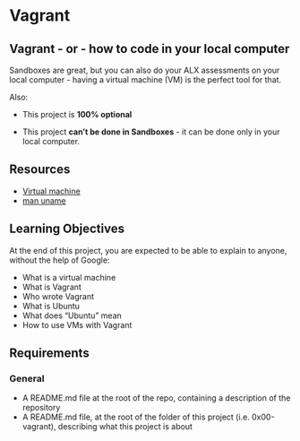 # Vagrant

## Vagrant - or - how to code in your local computer

Sandboxes are great, but you can also do your ALX assessments on your local computer - having a virtual machine (VM) is the perfect tool for that.

Also:

- This project is **100% optional**

* This project **can’t be done in Sandboxes** - it can be done only in your local computer.

## Resources

- [Virtual machine](https://intranet.alxswe.com/rltoken/eoV8V_5fgzW_UhJ3PtVyWw "Virtual machine")
- [man uname](https://intranet.alxswe.com/rltoken/Z4MowYniH5YJoZo4jZgIBw "man uname")

## Learning Objectives

At the end of this project, you are expected to be able to explain to anyone, without the help of Google:

- What is a virtual machine
- What is Vagrant
- Who wrote Vagrant
- What is Ubuntu
- What does “Ubuntu” mean
- How to use VMs with Vagrant

## Requirements

### General

- A README.md file at the root of the repo, containing a description of the repository
- A README.md file, at the root of the folder of this project (i.e. 0x00-vagrant), describing what this project is about
